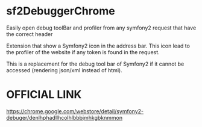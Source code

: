 sf2DebuggerChrome
=================

Easily open debug toolBar and profiler from any symfony2 request that have the correct header

Extension that show a Symfony2 icon in the address bar. This icon lead to the profiler of the website if any token is found in the request.

This is a replacement for the debug tool bar of Symfony2 if it cannot be accessed (rendering json/xml instead of html).

OFFICIAL LINK
=============
https://chrome.google.com/webstore/detail/symfony2-debuger/denlhphadllhcolhlbbbjmhkgbknmmon
